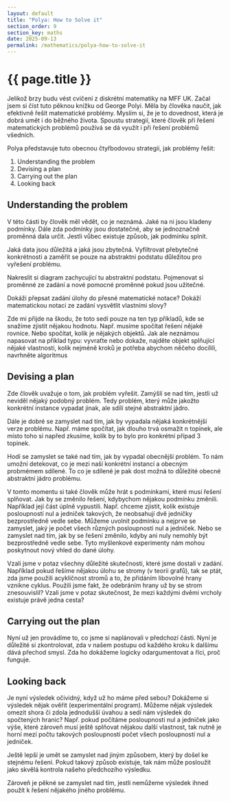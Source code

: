 ```yaml
---
layout: default
title: "Polya: How to Solve it"
section_order: 9
section_key: maths
date: 2025-09-13
permalink: /mathematics/polya-how-to-solve-it
---
```


# {{ page.title }}

Jelikož brzy budu vést cvičení z diskrétní matematiky na MFF UK. Začal jsem si číst tuto pěknou knížku od George Polyi. Měla by člověka naučit, jak efektivně řešit matematické problémy. Myslím si, že je to dovednost, která je dobrá umět i do běžného života. Spoustu strategií, které člověk při řešení matematických problémů používá se dá využít i při řešení problémů všedních.

Polya představuje tuto obecnou čtyřbodovou strategii, jak problémy řešit:
1. Understanding the problem
2. Devising a plan
3. Carrying out the plan
4. Looking back

## Understanding the problem

V této části by člověk měl vědět, co je neznámá. Jaké na ni jsou kladeny podmínky. Dále zda podmínky jsou dostatečné, aby se jednoznačně proměnná dala určit. Jestli vůbec existuje způsob, jak podmínku splnit.

Jaká data jsou důležitá a jaká jsou zbytečná. Vyfiltrovat přebytečné konkrétnosti a zaměřit se pouze na abstraktní podstatu důležitou pro vyřešení problému.

Nakreslit si diagram zachycující tu abstraktní podstatu. Pojmenovat si proměnné ze zadání a nové pomocné proměnné pokud jsou užitečné.

Dokáži přepsat zadání úlohy do přesné matematické notace? Dokáží matematickou notaci ze zadání vysvětlit vlastními slovy?

Zde mi přijde na škodu, že toto sedí pouze na ten typ příkladů, kde se snažíme zjistit nějakou hodnotu. Např. musíme spočítat řešení nějaké rovnice. Nebo spočítat, kolik je nějakých objektů. Jak ale neznámou napasovat na příklad typu: vyvraťte nebo dokaže, najděte objekt splňující nějaké vlastnosti, kolik nejméně kroků je potřeba abychom něčeho docílili, navrhněte algoritmus

## Devising a plan

Zde člověk uvažuje o tom, jak problém vyřešit. Zamýšlí se nad tím, jestli už neviděl nějaký podobný problém. Tedy problém, který může jakožto konkrétní instance vypadat jinak, ale sdílí stejné abstraktní jádro.

Dále je dobré se zamyslet nad tím, jak by vypadala nějaká konkrétnější verze problému. Např. máme spočítat, jak dlouho trvá osmažit n topinek, ale místo toho si napřed zkusíme, kolik by to bylo pro konkrétní případ 3 topinek.

Hodí se zamyslet se také nad tím, jak by vypadal obecnější problém. To nám umožní detekovat, co je mezi naší konkrétní instancí a obecným probmémem sdílené. To co je sdílené je pak dost možná to důležité obecné abstraktní jádro problému.

V tomto momentu si také člověk může hrát s podmínkami, které musí řešení splňovat. Jak by se změnilo řešení, kdybychom nějakou podmínku změnili. Například její část úplně vypustili. Např. chceme zjistit, kolik existuje posloupností nul a jedniček takových, že neobsahují dvě jedničky bezprostředně vedle sebe. Můžeme uvolnit podmínku a nejprve se zamyslet, jaký je počet všech různých posloupností nul a jedniček. Nebo se zamyslet nad tím, jak by se řešení změnilo, kdyby ani nuly nemohly být bezprostředně vedle sebe. Tyto myšlenkové experimenty nám mohou poskytnout nový vhled do dané úlohy.

Vzali jsme v potaz všechny důležité skutečnosti, které jsme dostali v zadání. Například pokud řešíme nějakou úlohu se stromy (v teorii grafů), tak se ptát, zda jsme použili acykličnost stromů a to, že přidáním libovolné hrany vznikne cyklus. Použili jsme fakt, že odebráním hrany už by se strom znesouvislil? Vzali jsme v potaz skutečnost, že mezi každými dvěmi vrcholy existuje právě jedna cesta?

## Carrying out the plan

Nyní už jen provádíme to, co jsme si naplánovali v předchozí části. Nyní je důležité si zkontrolovat, zda v našem postupu od každého kroku k dalšímu dává přechod smysl. Zda ho dokážeme logicky odargumentovat a říci, proč funguje.

## Looking back

Je nyní výsledek očividný, když už ho máme před sebou? Dokážeme si výsledek nějak ověřit (experimentální program). Můžeme nějak výsledek omezit shora či zdola jednodušší úvahou a sedí nám výsledek do spočtených hranic? Např. pokud počítáme posloupnosti nul a jedniček jako výše, které zároveň musí ještě splňovat nějakou další vlastnost, tak nutně je horní mezí počtu takových posloupností počet všech posloupností nul a jedniček.

Ještě lepší je umět se zamyslet nad jiným způsobem, který by došel ke stejnému řešení. Pokud takový způsob existuje, tak nám může posloužit jako skvělá kontrola našeho předchozího výsledku.

Zároveň je pěkné se zamyslet nad tím, jestli nemůžeme výsledek ihned použít k řešení nějakého jiného problému.